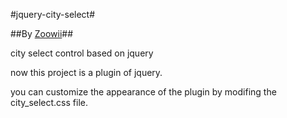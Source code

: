 #jquery-city-select#

##By [Zoowii](http://blog.nocoding.me)##

city select control based on jquery

now this project is a plugin of jquery.

you can customize the appearance of the plugin by modifing the city_select.css file.